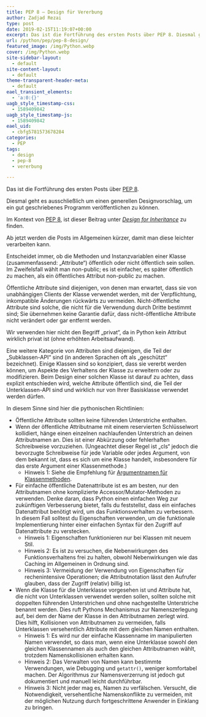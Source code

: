 ```yaml
---
title: PEP 8 – Design für Vererbung
author: Zadjad Rezai
type: post
date: 2019-02-15T11:19:07+00:00
excerpt: Das ist die Fortführung des ersten Posts über PEP 8. Diesmal geht es ausschließlich um einen generellen Designvorschlag, um ein gut geschriebenes Programm veröffentlichen zu können. Im Kontext von PEP 8, ist dieser Beitrag unter Design for Inheritance zu finden.
url: /python/pep/pep-8-design/
featured_image: /img/Python.webp
cover: /img/Python.webp
site-sidebar-layout:
  - default
site-content-layout:
  - default
theme-transparent-header-meta:
  - default
eael_transient_elements:
  - 'a:0:{}'
uagb_style_timestamp-css:
  - 1589409842
uagb_style_timestamp-js:
  - 1589409842
eael_uid:
  - cbfg5781573678284
categories:
  - PEP
tags:
  - design
  - pep-8
  - vererbung

---
```


Das ist die Fortführung des ersten Posts über [PEP 8][1].

Diesmal geht es ausschließlich um einen generellen Designvorschlag, um ein gut geschriebenes Programm veröffentlichen zu können.

Im Kontext von [PEP 8][2], ist dieser Beitrag unter _[Design for Inheritance][3]_ zu finden.

Ab jetzt werden die Posts im Allgemeinen kürzer, damit man diese leichter verarbeiten kann.

Entscheidet immer, ob die Methoden und Instanzvariablen einer Klasse (zusammenfassend: &#8222;Attribute&#8220;) öffentlich oder nicht öffentlich sein sollen. Im Zweifelsfall wählt man non-public; es ist einfacher, es später öffentlich zu machen, als ein öffentliches Attribut non-public zu machen.

Öffentliche Attribute sind diejenigen, von denen man erwartet, dass sie von unabhängigen Clients der Klasse verwendet werden, mit der Verpflichtung, inkompatible Änderungen rückwärts zu vermeiden. Nicht-öffentliche Attribute sind solche, die nicht für die Verwendung durch Dritte bestimmt sind; Sie übernehmen keine Garantie dafür, dass nicht-öffentliche Attribute nicht verändert oder gar entfernt werden.

Wir verwenden hier nicht den Begriff &#8222;privat&#8220;, da in Python kein Attribut wirklich privat ist (ohne erhöhten Arbeitsaufwand).

Eine weitere Kategorie von Attributen sind diejenigen, die Teil der &#8222;Subklassen-API&#8220; sind (in anderen Sprachen oft als &#8222;geschützt&#8220; bezeichnet). Einige Klassen sind so konzipiert, dass sie vererbt werden können, um Aspekte des Verhaltens der Klasse zu erweitern oder zu modifizieren. Beim Design einer solchen Klasse ist darauf zu achten, dass explizit entschieden wird, welche Attribute öffentlich sind, die Teil der Unterklassen-API sind und wirklich nur von Ihrer Basisklasse verwendet werden dürfen.

In diesem Sinne sind hier die pythonischen Richtlinien:

  * Öffentliche Attribute sollten keine führenden Unterstriche enthalten.
  * Wenn der öffentliche Attributname mit einem reservierten Schlüsselwort kollidiert, hänge einen einzelnen nachlaufenden Unterstrich an deinen Attributnamen an. Dies ist einer Abkürzung oder fehlerhaften Schreibweise vorzuziehen. (Ungeachtet dieser Regel ist &#8222;cls&#8220; jedoch die bevorzugte Schreibweise für jede Variable oder jedes Argument, von dem bekannt ist, dass es sich um eine Klasse handelt, insbesondere für das erste Argument einer Klassenmethode.)
      * Hinweis 1: Siehe die Empfehlung für [Argumentnamen für Klassenmethoden][4].
  * Für einfache öffentliche Datenattribute ist es am besten, nur den Attributnamen ohne komplizierte Accessor/Mutator-Methoden zu verwenden. Denke daran, dass Python einen einfachen Weg zur zukünftigen Verbesserung bietet, falls du feststellst, dass ein einfaches Datenattribut benötigt wird, um das Funktionsverhalten zu verbessern. In diesem Fall solltest du Eigenschaften verwenden, um die funktionale Implementierung hinter einer einfachen Syntax für den Zugriff auf Datenattribute zu verstecken.
      * Hinweis 1: Eigenschaften funktionieren nur bei Klassen mit neuem Stil.
      * Hinweis 2: Es ist zu versuchen, die Nebenwirkungen des Funktionsverhaltens frei zu halten, obwohl Nebenwirkungen wie das Caching im Allgemeinen in Ordnung sind.
      * Hinweis 3: Vermeidung der Verwendung von Eigenschaften für rechenintensive Operationen; die Attributnotation lässt den Aufrufer glauben, dass der Zugriff (relativ) billig ist.
  * Wenn die Klasse für die Unterklasse vorgesehen ist und Attribute hat, die nicht von Unterklassen verwendet werden sollen, sollten solche mit doppelten führenden Unterstrichen und ohne nachgestellte Unterstriche benannt werden. Dies ruft Pythons Mechanismus zur Namenszerlegung auf, bei dem der Name der Klasse in den Attributnamen zerlegt wird. Dies hilft, Kollisionen von Attributnamen zu vermeiden, falls Unterklassen versehentlich Attribute mit dem gleichen Namen enthalten.
      * Hinweis 1: Es wird nur der einfache Klassenname im manipulierten Namen verwendet, so dass man, wenn eine Unterklasse sowohl den gleichen Klassennamen als auch den gleichen Attributnamen wählt, trotzdem Namenskollisionen erhalten kann.
      * Hinweis 2: Das Verwalten von Namen kann bestimmte Verwendungen, wie Debugging und `getattr()`, weniger komfortabel machen. Der Algorithmus zur Namensverzerrung ist jedoch gut dokumentiert und manuell leicht durchführbar.
      * Hinweis 3: Nicht jeder mag es, Namen zu verfälschen. Versucht, die Notwendigkeit, versehentliche Namenskonflikte zu vermeiden, mit der möglichen Nutzung durch fortgeschrittene Anwender in Einklang zu bringen.

 [1]: https://zops.top/python/pep-8/
 [2]: https://www.python.org/dev/peps/pep-0008
 [3]: https://www.python.org/dev/peps/pep-0008/#designing-for-inheritance
 [4]: https://zops.top/python/pep-8/#klassennamen
